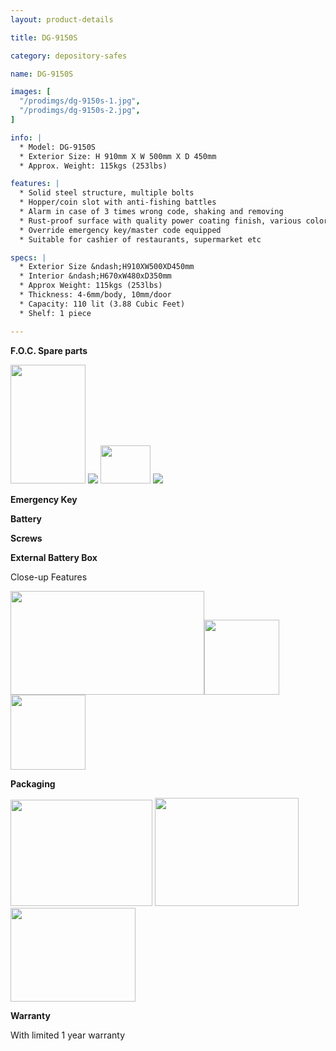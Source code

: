 ```yaml
---
layout: product-details

title: DG-9150S

category: depository-safes

name: DG-9150S

images: [
  "/prodimgs/dg-9150s-1.jpg",
  "/prodimgs/dg-9150s-2.jpg",
]

info: |
  * Model: DG-9150S
  * Exterior Size: H 910mm X W 500mm X D 450mm
  * Approx. Weight: 115kgs (253lbs)

features: |
  * Solid steel structure, multiple bolts
  * Hopper/coin slot with anti-fishing battles
  * Alarm in case of 3 times wrong code, shaking and removing
  * Rust-proof surface with quality power coating finish, various colors available
  * Override emergency key/master code equipped
  * Suitable for cashier of restaurants, supermarket etc

specs: |
  * Exterior Size &ndash;H910XW500XD450mm
  * Interior &ndash;H670xW480xD350mm
  * Approx Weight: 115kgs (253lbs) 
  * Thickness: 4-6mm/body, 10mm/door
  * Capacity: 110 lit (3.88 Cubic Feet)
  * Shelf: 1 piece

---
```


**F.O.C. Spare parts**

<img src="{IMAGE_CDN}/dg-9150s-3.jpg" style="width: 120px; height: 190px;" />

<img src="{IMAGE_CDN}/dg-9150s-4.jpg" />

<img src="{IMAGE_CDN}/dg-9150s-5.jpg" style="width: 80px; height: 61px;" />

<img src="{IMAGE_CDN}/dg-9150s-6.jpg" />

**Emergency Key**

**Battery**

**Screws**

**External Battery Box**

Close-up Features

<img alt="" src="{IMAGE_CDN}/dg-9150s-7.jpg" style="width: 310px; height: 166px;" /><img alt="" src="{IMAGE_CDN}/dg-9150s-8.jpg" style="width: 120px; height: 120px;" /><img alt="" src="{IMAGE_CDN}/dg-9150s-9.jpg" style="width: 120px; height: 120px;" />

**Packaging**

<img alt="" src="{IMAGE_CDN}/dg-9150s-10.jpg" style="width: 227px; height: 170px;" />

<img alt="" src="{IMAGE_CDN}/dg-9150s-11.jpg" style="width: 230px; height: 173px;" />

<img alt="" src="{IMAGE_CDN}/dg-9150s-12.jpg" style="width: 200px; height: 150px;" />

**Warranty**

With limited 1 year warranty
